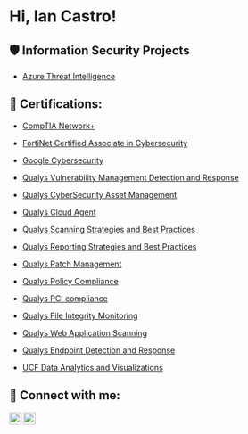<h1>Hi, Ian Castro! <a href="https://www.linkedin.com/in/castro-ian/"> </a> 

 

<h2>🛡️ Information Security Projects</h2> 

 

 - [Azure Threat Intelligence](https://github.com/Castro-Ian/Project-Azure-Threat-Intelligence/blob/main/README.md) 


<h2>📜 Certifications:</h2> 

  -  [CompTIA Network+](https://github.com/Castro-Ian/Castro-Ian/blob/main/CompTIA%20Network%2B%20ce%20certificate.pdf)

  - [FortiNet Certified Associate in Cybersecurity](https://github.com/Castro-Ian/Castro-Ian/blob/main/FortinetCertified%20Associate%20in%20Cybersecurity.pdf)
    

  - [Google Cybersecurity](https://github.com/Castro-Ian/Castro-Ian/blob/main/Google%20Cybersecurity%20Cert..pdf)
    
    

  - [Qualys Vulnerability Management Detection and Response](https://github.com/Castro-Ian/Castro-Ian/blob/main/Diploma%20VMDR.pdf)
  - [Qualys CyberSecurity Asset Management](https://github.com/Castro-Ian/Castro-Ian/blob/main/CyberSecurity%20Asset%20Management%20Cert..pdf)
  - [Qualys Cloud Agent](https://github.com/Castro-Ian/Castro-Ian/blob/main/Cloud%20Agent%20Cert..pdf)
  - [Qualys Scanning Strategies and Best Practices](https://github.com/Castro-Ian/Castro-Ian/blob/main/Scanning%20Strategies%20and%20Best%20Practices%20Cert..pdf)
  - [Qualys Reporting Strategies and Best Practices](https://github.com/Castro-Ian/Castro-Ian/blob/main/Reporting%20Strategies%20and%20Best%20Practices%20Cert..pdf)
  - [Qualys Patch Management](https://github.com/Castro-Ian/Castro-Ian/blob/main/Patch%20Management%20Cert..pdf)
  - [Qualys Policy Compliance](https://github.com/Castro-Ian/Castro-Ian/blob/main/Policy%20Compliance%20Certification.pdf)
  - [Qualys PCI compliance](https://github.com/Castro-Ian/Castro-Ian/blob/main/PCI%20Compliance.pdf)
  - [Qualys File Integrity Monitoring](https://github.com/Castro-Ian/Castro-Ian/blob/main/File%20Integrity%20Monitoring.pdf)
  - [Qualys Web Application Scanning](https://github.com/Castro-Ian/Castro-Ian/blob/main/Web%20Application%20Scanning.pdf)
  - [Qualys Endpoint Detection and Response](https://github.com/Castro-Ian/Castro-Ian/blob/main/Endpoint%20Detection%20and%20Response.pdf)

    

  - [UCF Data Analytics and Visualizations](https://github.com/Castro-Ian/CastroIan/blob/main/Data%20Analytics%20%26%20Visualization%20Cert.pdf)
    

<h2> 🤳 Connect with me:</h2> 

 



[<img align="left" alt="yourname | Twitter" width="22px" src="https://cdn.jsdelivr.net/npm/simple-icons@v3/icons/twitter.svg" />][twitter] 

[<img align="left" alt="yourname | LinkedIn" width="22px" src="https://cdn.jsdelivr.net/npm/simple-icons@v3/icons/linkedin.svg" />][linkedin] 

[linkedin]: https://linkedin.com/in/in/castro-ian/

[twitter]: https://twitter.com/ 


